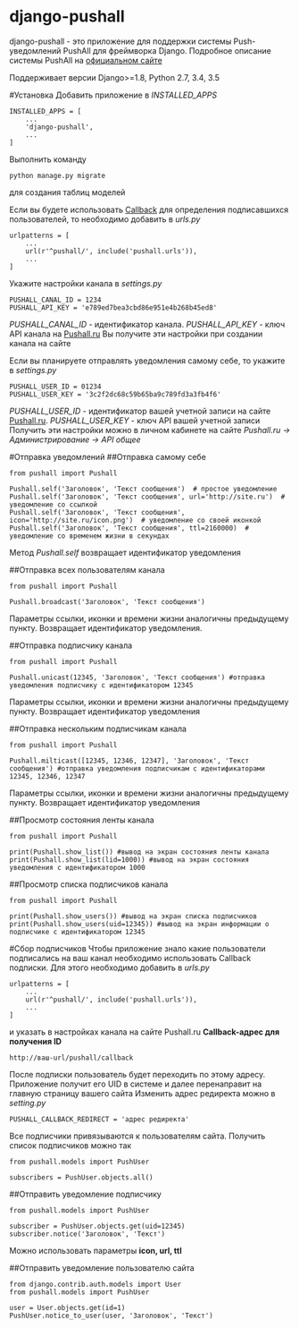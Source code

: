 # django-pushall
django-pushall - это приложение для поддержки системы Push-уведомлений PushAll для фреймворка Django.
Подробное описание системы PushAll на [официальном сайте](https://pushall.ru)

Поддерживает версии Django>=1.8, Python 2.7, 3.4, 3.5

#Установка
Добавить приложение в _INSTALLED_APPS_

    INSTALLED_APPS = [
        ...
        'django-pushall',
        ... 
    ]    

Выполнить команду

    python manage.py migrate
    
для создания таблиц моделей

Если вы будете использовать [Callback](https://pushall.ru/blog/api) для определения подписавшихся пользователей,
то необходимо добавить в _urls.py_

    urlpatterns = [
        ...
        url(r'^pushall/', include('pushall.urls')),
        ...
    ]
    
Укажите настройки канала в _settings.py_

    PUSHALL_CANAL_ID = 1234
    PUSHALL_API_KEY = 'e789ed7bea3cbd86e951e4b268b45ed8'

_PUSHALL_CANAL_ID_ - идентификатор канала. _PUSHALL_API_KEY_ - ключ API канала на [Pushall.ru](Pushall.ru)
Вы получите эти настройки при создании канала на сайте

Если вы планируете отправлять уведомления самому себе, то укажите в _settings.py_

    PUSHALL_USER_ID = 01234
    PUSHALL_USER_KEY = '3c2f2dc68c59b65ba9c789fd3a3fb4f6'
    
_PUSHALL_USER_ID_ - идентификатор вашей учетной записи на сайте [Pushall.ru](Pushall.ru).
_PUSHALL_USER_KEY_ - ключ API вашей учетной записи
Получить эти настройки можно в личном кабинете на сайте _Pushall.ru -> Администрирование -> API общее_

#Отправка уведомлений
##Отправка самому себе

    from pushall import Pushall
    
    Pushall.self('Заголовок', 'Текст сообщения')  # простое уведомление
    Pushall.self('Заголовок', 'Текст сообщения', url='http://site.ru')  # уведомление со ссылкой
    Pushall.self('Заголовок', 'Текст сообщения', icon='http://site.ru/icon.png')  # уведомление со своей иконкой
    Pushall.self('Заголовок', 'Текст сообщения', ttl=2160000)  # уведомление со временем жизни в секундах
    
Метод _Pushall.self_ возвращает идентификатор уведомления
    
##Отправка всех пользователям канала

    from pushall import Pushall
    
    Pushall.broadcast('Заголовок', 'Текст сообщения')
    
Параметры ссылки, иконки и времени жизни аналогичны предыдущему пункту.
Возвращает идентификатор уведомления.

##Отправка подписчику канала

    from pushall import Pushall
    
    Pushall.unicast(12345, 'Заголовок', 'Текст сообщения') #отправка уведомления подписчику с идентификатором 12345
    
Параметры ссылки, иконки и времени жизни аналогичны предыдущему пункту.
Возвращает идентификатор уведомления

##Отправка нескольким подписчикам канала

    from pushall import Pushall
    
    Pushall.milticast([12345, 12346, 12347], 'Заголовок', 'Текст сообщения') #отправка уведомления подписчикам с идентификаторами 12345, 12346, 12347
    
Параметры ссылки, иконки и времени жизни аналогичны предыдущему пункту.
Возвращает идентификатор уведомления

##Просмотр состояния ленты канала

    from pushall import Pushall
    
    print(Pushall.show_list()) #вывод на экран состояния ленты канала
    print(Pushall.show_list(lid=1000)) #вывод на экран состояния уведомления c идентификатором 1000
    
##Просмотр списка подписчиков канала
    
    from pushall import Pushall

    print(Pushall.show_users()) #вывод на экран списка подписчиков
    print(Pushall.show_users(uid=12345)) #вывод на экран информации о подписчике с идентификатором 12345
    
#Сбор подписчиков
Чтобы приложение знало какие пользователи подписались на ваш канал необходимо использовать Callback подписки.
Для этого необходимо добавить в _urls.py_

    urlpatterns = [
        ...
        url(r'^pushall/', include('pushall.urls')),
        ...
    ]
    
и указать в настройках канала на сайте Pushall.ru **Callback-адрес для получения ID**

    http://ваш-url/pushall/callback
    
После подписки пользователь будет переходить по этому адресу. Приложение получит его UID в системе и далее перенаправит на главную страницу вашего сайта
Изменить адрес редиректа можно в _setting.py_

    PUSHALL_CALLBACK_REDIRECT = 'адрес редиректа'
    
Все подписчики привязываются к пользователям сайта.
Получить список подписчиков можно так

    from pushall.models import PushUser
    
    subscribers = PushUser.objects.all()
    
##Отправить уведомление подписчику

    from pushall.models import PushUser
    
    subscriber = PushUser.objects.get(uid=12345)
    subscriber.notice('Заголовок', 'Текст')
    
Можно использовать параметры **icon, url, ttl**

##Отправить уведомление пользователю сайта

    from django.contrib.auth.models import User
    from pushall.models import PushUser
    
    user = User.objects.get(id=1)
    PushUser.notice_to_user(user, 'Заголовок', 'Текст')
    
